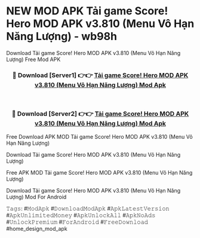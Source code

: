 # NEW MOD APK Tải game Score! Hero MOD APK v3.810 (Menu Vô Hạn Năng Lượng) - wb98h
Download Tải game Score! Hero MOD APK v3.810 (Menu Vô Hạn Năng Lượng) Free Mod APK

<div align="center">
<h3>🔴 Download [Server1] 👉👉 <a href="https://apk-comot.site?title=Tải_game_Score!_Hero_MOD_APK_v3.810_(Menu_Vô_Hạn_Năng_Lượng)">Tải game Score! Hero MOD APK v3.810 (Menu Vô Hạn Năng Lượng) Mod Apk</a></h3><br>

<h3>🔴 Download [Server2] 👉👉 <a href="https://apk-comot.site?title=Tải_game_Score!_Hero_MOD_APK_v3.810_(Menu_Vô_Hạn_Năng_Lượng)">Tải game Score! Hero MOD APK v3.810 (Menu Vô Hạn Năng Lượng) Mod Apk</a></h3>
</div>


Free Download APK MOD Tải game Score! Hero MOD APK v3.810 (Menu Vô Hạn Năng Lượng)

Download Tải game Score! Hero MOD APK v3.810 (Menu Vô Hạn Năng Lượng) 

Free APK MOD Tải game Score! Hero MOD APK v3.810 (Menu Vô Hạn Năng Lượng) 

Download Tải game Score! Hero MOD APK v3.810 (Menu Vô Hạn Năng Lượng) Mod For Android

𝚃𝚊𝚐𝚜: #𝙼𝚘𝚍𝙰𝚙𝚔 #𝙳𝚘𝚠𝚗𝚕𝚘𝚊𝚍𝙼𝚘𝚍𝙰𝚙𝚔 #𝙰𝚙𝚔𝙻𝚊𝚝𝚎𝚜𝚝𝚅𝚎𝚛𝚜𝚒𝚘𝚗 #𝙰𝚙𝚔𝚄𝚗𝚕𝚒𝚖𝚒𝚝𝚎𝚍𝙼𝚘𝚗𝚎𝚢 #𝙰𝚙𝚔𝚄𝚗𝚕𝚘𝚌𝚔𝙰𝚕𝚕 #𝙰𝚙𝚔𝙽𝚘𝙰𝚍𝚜 #𝚄𝚗𝚕𝚘𝚌𝚔𝙿𝚛𝚎𝚖𝚒𝚞𝚖 #𝙵𝚘𝚛𝙰𝚗𝚍𝚛𝚘𝚒𝚍 #𝙵𝚛𝚎𝚎𝙳𝚘𝚠𝚗𝚕𝚘𝚊𝚍 #home_design_mod_apk